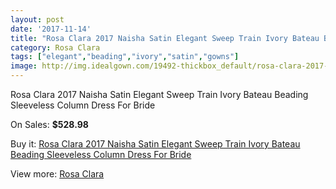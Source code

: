 ```yaml
---
layout: post
date: '2017-11-14'
title: "Rosa Clara 2017 Naisha Satin Elegant Sweep Train Ivory Bateau Beading Sleeveless Column Dress For Bride"
category: Rosa Clara
tags: ["elegant","beading","ivory","satin","gowns"]
image: http://img.idealgown.com/19492-thickbox_default/rosa-clara-2017-naisha-satin-elegant-sweep-train-ivory-bateau-beading-sleeveless-column-dress-for-bride.jpg
---
```

Rosa Clara 2017 Naisha Satin Elegant Sweep Train Ivory Bateau Beading Sleeveless Column Dress For Bride

On Sales: **$528.98**
<a href="https://www.idealgown.com/en/rosa-clara/7626-rosa-clara-2017-naisha-satin-elegant-sweep-train-ivory-bateau-beading-sleeveless-column-dress-for-bride.html"><amp-img layout="responsive" width="600" height="600" src="//img.idealgown.com/19492-thickbox_default/rosa-clara-2017-naisha-satin-elegant-sweep-train-ivory-bateau-beading-sleeveless-column-dress-for-bride.jpg" alt="Rosa Clara 2017 Naisha Satin Elegant Sweep Train Ivory Bateau Beading Sleeveless Column Dress For Bride 0" /></a>
<a href="https://www.idealgown.com/en/rosa-clara/7626-rosa-clara-2017-naisha-satin-elegant-sweep-train-ivory-bateau-beading-sleeveless-column-dress-for-bride.html"><amp-img layout="responsive" width="600" height="600" src="//img.idealgown.com/19496-thickbox_default/rosa-clara-2017-naisha-satin-elegant-sweep-train-ivory-bateau-beading-sleeveless-column-dress-for-bride.jpg" alt="Rosa Clara 2017 Naisha Satin Elegant Sweep Train Ivory Bateau Beading Sleeveless Column Dress For Bride 1" /></a>
<a href="https://www.idealgown.com/en/rosa-clara/7626-rosa-clara-2017-naisha-satin-elegant-sweep-train-ivory-bateau-beading-sleeveless-column-dress-for-bride.html"><amp-img layout="responsive" width="600" height="600" src="//img.idealgown.com/19495-thickbox_default/rosa-clara-2017-naisha-satin-elegant-sweep-train-ivory-bateau-beading-sleeveless-column-dress-for-bride.jpg" alt="Rosa Clara 2017 Naisha Satin Elegant Sweep Train Ivory Bateau Beading Sleeveless Column Dress For Bride 2" /></a>
<a href="https://www.idealgown.com/en/rosa-clara/7626-rosa-clara-2017-naisha-satin-elegant-sweep-train-ivory-bateau-beading-sleeveless-column-dress-for-bride.html"><amp-img layout="responsive" width="600" height="600" src="//img.idealgown.com/19494-thickbox_default/rosa-clara-2017-naisha-satin-elegant-sweep-train-ivory-bateau-beading-sleeveless-column-dress-for-bride.jpg" alt="Rosa Clara 2017 Naisha Satin Elegant Sweep Train Ivory Bateau Beading Sleeveless Column Dress For Bride 3" /></a>
<a href="https://www.idealgown.com/en/rosa-clara/7626-rosa-clara-2017-naisha-satin-elegant-sweep-train-ivory-bateau-beading-sleeveless-column-dress-for-bride.html"><amp-img layout="responsive" width="600" height="600" src="//img.idealgown.com/19493-thickbox_default/rosa-clara-2017-naisha-satin-elegant-sweep-train-ivory-bateau-beading-sleeveless-column-dress-for-bride.jpg" alt="Rosa Clara 2017 Naisha Satin Elegant Sweep Train Ivory Bateau Beading Sleeveless Column Dress For Bride 4" /></a>

Buy it: [Rosa Clara 2017 Naisha Satin Elegant Sweep Train Ivory Bateau Beading Sleeveless Column Dress For Bride](https://www.idealgown.com/en/rosa-clara/7626-rosa-clara-2017-naisha-satin-elegant-sweep-train-ivory-bateau-beading-sleeveless-column-dress-for-bride.html "Rosa Clara 2017 Naisha Satin Elegant Sweep Train Ivory Bateau Beading Sleeveless Column Dress For Bride")

View more: [Rosa Clara](https://www.idealgown.com/en/147-rosa-clara "Rosa Clara")